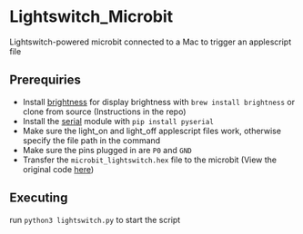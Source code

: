 Lightswitch_Microbit
=====
Lightswitch-powered microbit connected to a Mac to trigger an applescript file  

Prerequiries
--------------------
* Install [brightness](https://github.com/nriley/brightness) for display brightness with `brew install brightness` or clone from source (Instructions in the repo)
* Install the [serial](https://pypi.org/project/pyserial/) module with `pip install pyserial`
* Make sure the light_on and light_off applescript files work, otherwise specify the file path in the command
* Make sure the pins plugged in are `P0` and `GND`
* Transfer the `microbit_lightswitch.hex` file to the microbit (View the original code [here](https://makecode.microbit.org/_MJkdoy6zXJt7))

Executing
--------
run `python3 lightswitch.py` to start the script
